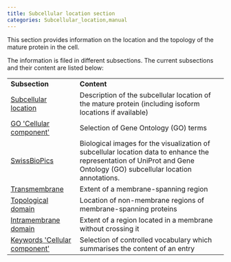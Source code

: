 ```yaml
---
title: Subcellular location section
categories: Subcellular_location,manual
---
```


This section provides information on the location and the topology of the mature protein in the cell.

The information is filed in different subsections. The current subsections and their content are listed below:

|                                                                              |                                                                                                                                                                        |
|:-----------------------------------------------------------------------------|:-----------------------------------------------------------------------------------------------------------------------------------------------------------------------|
| **Subsection**                                                               | **Content**                                                                                                                                                            |
| [Subcellular location](http://www.uniprot.org/manual/subcellular%5Flocation) | Description of the subcellular location of the mature protein (including isoform locations if available)                                                               |
| [GO 'Cellular component'](http://www.uniprot.org/manual/gene%5Fontology)     | Selection of Gene Ontology (GO) terms                                                                                                                                  |
| [SwissBioPics](https://www.swissbiopics.org/)                                | Biological images for the visualization of subcellular location data to enhance the representation of UniProt and Gene Ontology (GO) subcellular location annotations. |
| [Transmembrane](http://www.uniprot.org/manual/transmem)                      | Extent of a membrane-spanning region                                                                                                                                   |
| [Topological domain](http://www.uniprot.org/manual/topo%5Fdom)               | Location of non-membrane regions of membrane-spanning proteins                                                                                                         |
| [Intramembrane domain](http://www.uniprot.org/manual/intramem)               | Extent of a region located in a membrane without crossing it                                                                                                           |
| [Keywords 'Cellular component'](http://www.uniprot.org/keywords/KW-9998)     | Selection of controlled vocabulary which summarises the content of an entry                                                                                            |
